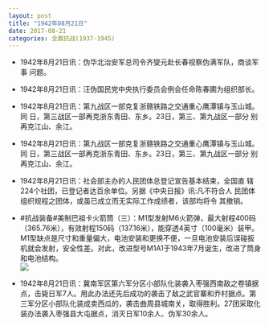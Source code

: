 ```yaml
---
layout: post
title: "1942年08月21日"
date: 2017-08-21
categories: 全面抗战(1937-1945)
---
```


<meta name="referrer" content="no-referrer" />

- 1942年8月21日讯：伪华北治安军总司令齐燮元赴长春视察伪满军队，商谈军事 问题。 

- 1942年8月21日讯：汪伪国民党中央执行委员会例会任命陈春圃为组织部长。 

- 1942年8月21日讯：第九战区一部克复浙赣铁路之交通重心鹰潭镇与玉山城。同 日，第三战区一部再克浙东青田、东乡。23日，第三、第九战区一部分 别再克江山、余江。 

- 1942年8月21日讯：第九战区一部克复浙赣铁路之交通重心鹰潭镇与玉山城。同 日，第三战区一部再克浙东青田、东乡。23日，第三、第九战区一部分 别再克江山、余江。 

- 1942年8月21日讯：社会部主办的人民团体总登记宣告基本结束，全国直 辖224个社团，已登记者达百余单位。另据《中央日报》讯:凡不符合人 民团体组织规程之团体，或虽已成立而无实际工作成绩者，该部均将令 其撤销。 

- #抗战装备#美制巴祖卡火箭筒（三）：M1型发射M6火箭弹，最大射程400码（365.76米），有效射程150码（137.16米），能穿透4英寸（100毫米）装甲。M1型缺点是尺寸和重量偏大，电池安装和更换不便，一旦电池安装后误碰扳机就会发射，安全性差。对此，改进型号M1A1于1943年7月诞生，改进了筒身和电池结构。 <br/><img src="https://wx1.sinaimg.cn/large/aca367d8ly1fir45kezutj20m81cvawd.jpg" />

- 1942年8月21日讯：冀南军区第六军分区小部队化装袭入枣强西南敌之卷镇据点，击毙日军7人。用此办法还先后成功的袭击了敌之武官寨和乔村据点。第三军分区小部队化装成卖西瓜的，袭击曲周县城南关，取得胜利。27团采取化装办法袭入枣强县大屯据点，消灭日军10余人、伪军30余人。 

